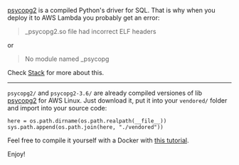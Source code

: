 [psycopg2](http://initd.org/psycopg/) is a compiled Python's driver for SQL. That is why when you deploy it to AWS Lambda you probably get an error:
> _psycopg2.so file had incorrect ELF headers

or

> No module named _psycopg

Check [Stack](https://stackoverflow.com/questions/36607952/using-psycopg2-with-lambda-to-update-redshift-python) for more about this.

---

`psycopg2/` and `psycopg2-3.6/` are already compiled versiones of lib [psycopg2](http://initd.org/psycopg/) for AWS Linux.
Just download it, put it into your `vendored/` folder and import into your source code:

```
here = os.path.dirname(os.path.realpath(__file__))
sys.path.append(os.path.join(here, "./vendored"))
```

Feel free to compile it yourself with a Docker with [this tutorial](https://serverlesscode.com/post/deploy-scikitlearn-on-lamba/).

Enjoy!
